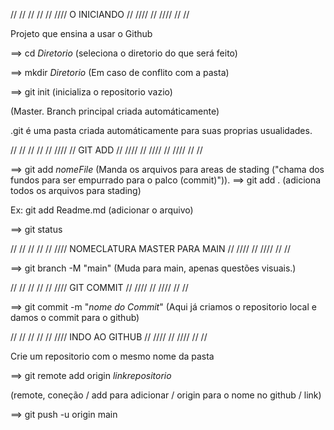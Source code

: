 // // // // // //// O INICIANDO  // //// // //// // //

Projeto que ensina a usar o Github

==> cd _Diretorio_ (seleciona o diretorio do que será feito)

==> mkdir _Diretorio_ (Em caso de conflito com a pasta)

==> git init (inicializa o repositorio vazio) 

(Master. Branch principal criada automáticamente)

.git é uma pasta criada automáticamente para suas proprias usualidades. 

// // // // // //// // GIT ADD // //// // //// // //// // //



==> git add _nomeFile_ (Manda os arquivos para areas de stading ("chama dos fundos para ser empurrado para o palco (commit)")). 
==> git add . (adiciona todos os arquivos para stading)

Ex: git add Readme.md (adicionar o arquivo)


==> git status 




// // // // // ////  NOMECLATURA MASTER PARA MAIN  // //// // //// // //



==> git branch -M "main" (Muda para main, apenas questões visuais.)


// // // // // ////  GIT COMMIT  // //// // //// // //

==> git commit -m "_nome do Commit_"  (Aqui já criamos o repositorio local e damos o commit para o github)


// // // // // //// INDO AO GITHUB  // //// // //// // //

Crie um repositorio com o mesmo nome da pasta 


==> git remote add origin _linkrepositorio_

(remote, coneção / add para adicionar / origin para o nome no github / link)



==> git push -u origin main


